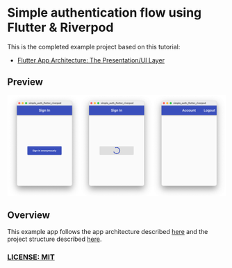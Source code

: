 # Simple authentication flow using Flutter & Riverpod

This is the completed example project based on this tutorial:

- [Flutter App Architecture: The Presentation/UI Layer](https://codewithandrea.com/articles/flutter-presentation-layer/)

## Preview

![Sign in screen flows](/.github/images/sign-in-screen-flows.png)

## Overview

This example app follows the app architecture described [here](https://codewithandrea.com/articles/flutter-app-architecture-riverpod-introduction/) and the project structure described [here](https://codewithandrea.com/articles/flutter-project-structure/).

### [LICENSE: MIT](LICENSE.md)
